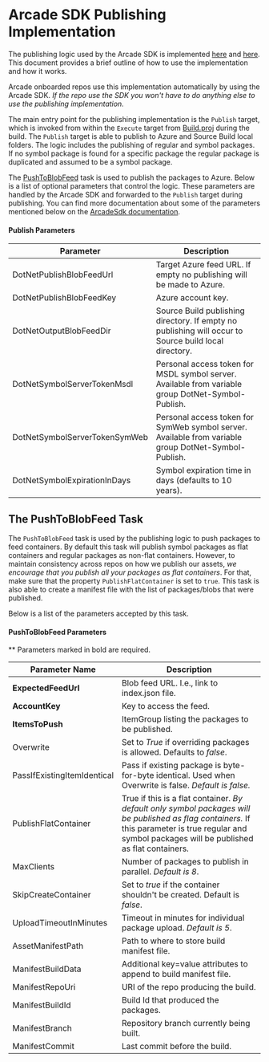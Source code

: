 # Arcade SDK Publishing Implementation

The publishing logic used by the Arcade SDK is implemented [here](../src/Microsoft.DotNet.Arcade.Sdk/tools/Publishing.proj) and [here](../src/Microsoft.DotNet.Build.Tasks.Feed). This document provides a brief outline of how to use the implementation and how it works.

Arcade onboarded repos use this implementation automatically by using the Arcade SDK. *If the repo use the SDK you won't have to do anything else to use the publishing implementation.*

The main entry point for the publishing implementation is the `Publish` target, which is invoked from within the `Execute` target from [Build.proj](../../src/Microsoft.DotNet.Arcade.Sdk/tools/Build.proj) during the build. The `Publish` target is able to publish to Azure and Source Build local folders. The logic includes the publishing of regular and symbol packages. If no symbol package is found for a specific package the regular package is duplicated and assumed to be a symbol package.

The [PushToBlobFeed](../../src/Microsoft.DotNet.Build.Tasks.Feed/src/PushToBlobFeed.cs) task is used to publish the packages to Azure. Below is a list of optional parameters that control the logic. These parameters are handled by the Arcade SDK and forwarded to the `Publish` target during publishing. You can find more documentation about some of the parameters mentioned below on the [ArcadeSdk documentation](../ArcadeSdk.md).

#### Publish Parameters

| Parameter                     | Description                                                  |
| ----------------------------- | ------------------------------------------------------------ |
| DotNetPublishBlobFeedUrl      | Target Azure feed URL. If empty no publishing will be made to Azure. |
| DotNetPublishBlobFeedKey      | Azure account key.                                           |
| DotNetOutputBlobFeedDir       | Source Build publishing directory. If empty no publishing will occur to Source build local directory. |
| DotNetSymbolServerTokenMsdl   | Personal access token for MSDL symbol server. Available from variable group DotNet-Symbol-Publish. |
| DotNetSymbolServerTokenSymWeb | Personal access token for SymWeb symbol server. Available from variable group DotNet-Symbol-Publish. |
| DotNetSymbolExpirationInDays  | Symbol expiration time in days (defaults to 10 years).       |



## The PushToBlobFeed Task

The `PushToBlobFeed` task is used by the publishing logic to push packages to feed containers. By default this task will publish symbol packages as flat containers and regular packages as non-flat containers. However, to maintain consistency across repos on how we publish our assets, *we encourage that you publish all your packages as flat containers*. For that, make sure that the property `PublishFlatContainer` is set to `true`. This task is also able to create a manifest file with the list of packages/blobs that were published.

Below is a list of the parameters accepted by this task.

#### PushToBlobFeed Parameters

** Parameters marked in bold are required.

| Parameter Name              | Description                                                  |
| --------------------------- | ------------------------------------------------------------ |
| **ExpectedFeedUrl**         | Blob feed URL. I.e., link to index.json file.                |
| **AccountKey**              | Key to access the feed.                                      |
| **ItemsToPush**             | ItemGroup listing the packages to be published.              |
| Overwrite                   | Set to *True* if overriding packages is allowed. Defaults to *false*. |
| PassIfExistingItemIdentical | Pass if existing package is byte-for-byte identical. Used when Overwrite is false. *Default is false.* |
| PublishFlatContainer        | True if this is a flat container. *By default only symbol packages will be published as flag containers.* If this parameter is true regular and symbol packages will be published as flat containers. |
| MaxClients                  | Number of packages to publish in parallel. *Default is 8*.   |
| SkipCreateContainer         | Set to *true* if the container shouldn't be created. Default is *false*. |
| UploadTimeoutInMinutes      | Timeout in minutes for individual package upload. *Default is 5*. |
| AssetManifestPath           | Path to where to store build manifest file.                  |
| ManifestBuildData           | Additional key=value attributes to append to build manifest file. |
| ManifestRepoUri             | URI of the repo producing the build.                         |
| ManifestBuildId             | Build Id that produced the packages.                         |
| ManifestBranch              | Repository branch currently being built.                     |
| ManifestCommit              | Last commit before the build.                                |
